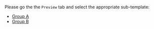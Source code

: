Please go the the `Preview` tab and select the appropriate sub-template:

* [Group A](?expand=1&template=pull_request_template.md)
* [Group B](?expand=1&template=pull_request_template_2.md)
